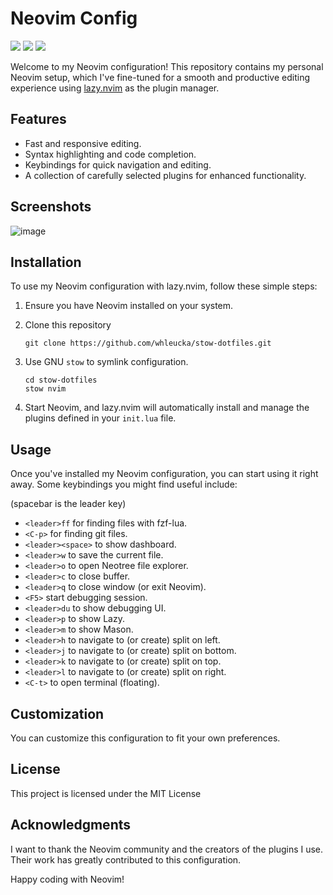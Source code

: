 # Neovim Config
<a href="https://dotfyle.com/whleucka/stow-dotfiles-nvim-config-nvim"><img src="https://dotfyle.com/whleucka/stow-dotfiles-nvim-config-nvim/badges/plugins?style=flat" /></a>
<a href="https://dotfyle.com/whleucka/stow-dotfiles-nvim-config-nvim"><img src="https://dotfyle.com/whleucka/stow-dotfiles-nvim-config-nvim/badges/leaderkey?style=flat" /></a>
<a href="https://dotfyle.com/whleucka/stow-dotfiles-nvim-config-nvim"><img src="https://dotfyle.com/whleucka/stow-dotfiles-nvim-config-nvim/badges/plugin-manager?style=flat" /></a>

Welcome to my Neovim configuration! This repository contains my personal Neovim setup, which I've fine-tuned for a smooth and productive editing experience using [lazy.nvim](https://github.com/folke/lazy.nvim) as the plugin manager.

## Features

- Fast and responsive editing.
- Syntax highlighting and code completion.
- Keybindings for quick navigation and editing.
- A collection of carefully selected plugins for enhanced functionality.

## Screenshots
![image](https://github.com/user-attachments/assets/7d94d873-c965-43d2-8227-e60e85600ece)

## Installation

To use my Neovim configuration with lazy.nvim, follow these simple steps:

1. Ensure you have Neovim installed on your system.

2. Clone this repository

   ```shell
   git clone https://github.com/whleucka/stow-dotfiles.git
   ```

3. Use GNU `stow` to symlink configuration.

   ```shell
   cd stow-dotfiles
   stow nvim
   ```

3. Start Neovim, and lazy.nvim will automatically install and manage the plugins defined in your `init.lua` file.

## Usage

Once you've installed my Neovim configuration, you can start using it right away. Some keybindings you might find useful include:

(spacebar is the leader key)

- `<leader>ff` for finding files with fzf-lua.
- `<C-p>` for finding git files.
- `<leader><space>` to show dashboard.
- `<leader>w` to save the current file.
- `<leader>o` to open Neotree file explorer.
- `<leader>c` to close buffer.
- `<leader>q` to close window (or exit Neovim).
- `<F5>` start debugging session.
- `<leader>du` to show debugging UI.
- `<leader>p` to show Lazy.
- `<leader>m` to show Mason.
- `<leader>h` to navigate to (or create) split on left.
- `<leader>j` to navigate to (or create) split on bottom.
- `<leader>k` to navigate to (or create) split on top.
- `<leader>l` to navigate to (or create) split on right.
- `<C-t>` to open terminal (floating).

## Customization

You can customize this configuration to fit your own preferences.

## License

This project is licensed under the MIT License

## Acknowledgments

I want to thank the Neovim community and the creators of the plugins I use. Their work has greatly contributed to this configuration.

Happy coding with Neovim!
